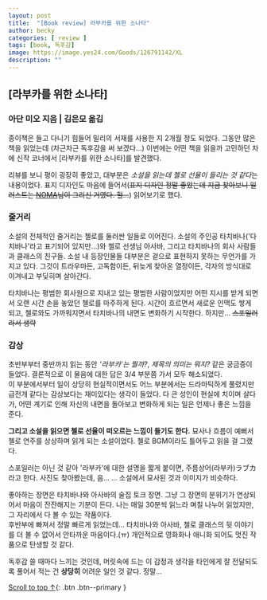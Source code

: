 ```yaml
---
layout: post
title:  "[Book review] 라부카를 위한 소나타"
author: becky
categories: [ review ]
tags: [book, 독후감]
image: https://image.yes24.com/Goods/126791142/XL
description: ""
---  
```


## [라부카를 위한 소나타]  
### 아단 미오 지음 | 김은모 옮김  


종이책은 들고 다니기 힘들어 밀리의 서재를 사용한 지 2개월 정도 되었다. 그동안 많은 책을 읽었는데 (차근차근 독후감을 써 보겠다...) 이번에는 어떤 책을 읽을까 고민하던 차에 신작 코너에서 \[라부카를 위한 소나타]를 발견했다.  

리뷰를 보니 평이 굉장히 좋았고, 대부분은 *소설을 읽는데 첼로 선율이 들리는 것 같다*는 내용이었다. 표지 디자인도 마음에 들어서(~~표지 디자인 정말 좋았는데 지금 찾아보니 일러스트는 [NOMA](https://x.com/_N0MA_/status/1794683595237544196)님이 그리신 거였다. 헐...~~) 읽어보기로 했다.  


### 줄거리  

소설의 전체적인 줄거리는 첼로를 둘러싼 일들로 이어진다. 소설의 주인공 타치바나('다치바나'라고 표기되어 있지만...)와 첼로 선생님 아사바, 그리고 타치바나의 회사 사람들과 클래스의 친구들. 소설 내 등장인물들 대부분은 겉으로 표현하지 못하는 무언가를 가지고 있다. 그것이 트라우마든, 고독함이든, 뒤늦게 찾아온 열정이든, 각자의 방식대로 이겨내고 부딪히며 살아간다.  

타치바나는 평범한 회사원으로 지내고 있는 평범한 사람이었지만 어떤 지시를 받게 되면서 오랜 시간 손을 놓았던 첼로를 마주하게 된다. 시간이 흐르면서 새로운 인맥도 쌓게 되고, 첼로와도 가까워지면서 타치바나의 내면도 변화하기 시작한다. 하지만... ~~스포일러라서 생략~~  


### 감상  

초반부부터 중반까지 읽는 동안 *'라부카'는 뭘까?*, *제목의 의미는 뭐지?* 같은 궁금증이 들었다. 결론적으로 이 물음에 대한 답은 3/4 부분쯤 가서 모두 해소되었다.  
이 부분에서부터 일이 상당히 현실적이면서도 어느 부분에서는 드라마틱하게 풀렸지만 급전개 같다는 감상보다는 재미있다는 생각이 들었다. 다 큰 성인이 현실에 치이며 살다가, 어떤 계기로 인해 자신의 내면을 돌아보고 변화하게 되는 일은 언제나 좋은 느낌을 준다.  

**그리고 소설을 읽으면 첼로 선율이 떠오르는 느낌이 들기도 한다.** 묘사나 흐름이 예뻐서 첼로 연주를 상상하며 읽게 되는 소설이었다. 첼로 BGM이라도 틀어두고 읽을 걸 그랬다.  

스포일러는 아닌 것 같아 '라부카'에 대한 설명을 짧게 붙이면, 주름상어(라부카)ラブカ라고 한다. 사진도 찾아봤는데, 음... ... 소설에서 묘사된 것과 이미지가 비슷하다.  


좋아하는 장면은 타치바나와 아사바의 술집 토크 장면. 그냥 그 장면의 분위기가 연상되어서 마음이 잔잔해지는 기분이 든다. 나는 매일 30분씩 읽느라 며칠 나누어 읽었지만, 그 자리에서 다 볼 수 있는 작품이다.  
후반부에 빠져서 정말 빠르게 읽었는데... 타치바나와 아사바, 첼로 클래스의 뒷 이야기를 더 볼 수 없어서 안타까운 마음이다.(ㅠ) 개인적으로 영화화나 애니화 되어도 멋진 작품으로 탄생할 것 같다.  



독후감 쓸 때마다 느끼는 것인데, 머릿속에 드는 이 감정과 생각을 타인에게 잘 전달되도록 풀어서 적는 건 **상당히** 어려운 일인 것 같다. 정말...





[Scroll to top ↑](#){: .btn .btn--primary }  

